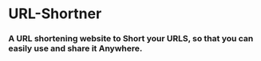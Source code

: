 # URL-Shortner
### A URL shortening website to Short your URLS, so that you can easily use and share it Anywhere.
